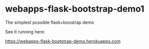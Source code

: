 # webapps-flask-bootstrap-demo1
The simplest possible flask+boostrap demo

See it running here:

https://webapps-flask-bootstrap-demo.herokuapps.com
